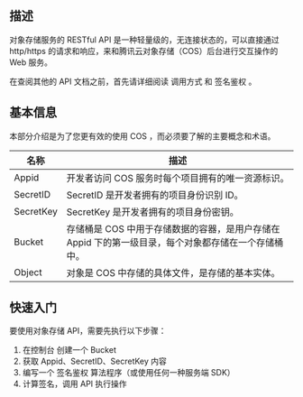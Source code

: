## 描述

对象存储服务的 RESTful API 是一种轻量级的，无连接状态的，可以直接通过 http/https 的请求和响应，来和腾讯云对象存储（COS）后台进行交互操作的 Web 服务。

在查阅其他的 API 文档之前，首先请详细阅读 调用方式 和 签名鉴权 。

## 基本信息

本部分介绍是为了您更有效的使用 COS ，而必须要了解的主要概念和术语。

| 名称        | 描述                                       |
| --------- | ---------------------------------------- |
| Appid     | 开发者访问 COS 服务时每个项目拥有的唯一资源标识。              |
| SecretID  | SecretID 是开发者拥有的项目身份识别 ID。               |
| SecretKey | SecretKey 是开发者拥有的项目身份密钥。                 |
| Bucket    | 存储桶是 COS 中用于存储数据的容器，是用户存储在 Appid 下的第一级目录，每个对象都存储在一个存储桶中。 |
| Object    | 对象是 COS 中存储的具体文件，是存储的基本实体。               |

## 快速入门

要使用对象存储 API，需要先执行以下步骤：

1. 在控制台 创建一个 Bucket
2. 获取 Appid、SecretID、SecretKey 内容
3. 编写一个 签名鉴权 算法程序（或使用任何一种服务端 SDK）
4. 计算签名，调用 API 执行操作